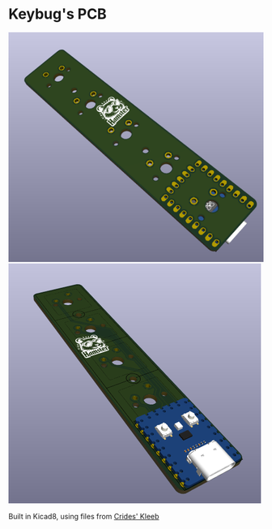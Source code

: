 # Keybug's PCB

![top view of the PCB](Images/top.png) ![bottom view of the PCB](Images/bottom.png)

Built in Kicad8, using files from [Crides' Kleeb](https://github.com/crides/kleeb)
